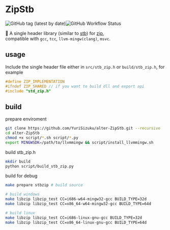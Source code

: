 # ZipStb

![GitHub tag (latest by date)](https://img.shields.io/github/v/tag/yurisizuku/alter-ZipStb?color=green&label=ZipStb)![GitHub Workflow Status](https://img.shields.io/github/actions/workflow/status/YuriSizuku/alter-ZipStb/build.yml?label=build)

🌿 A single header library (similar to [stb](https://github.com/nothings/stb)) for [zip](https://github.com/kuba--/zip),  
compatible with `gcc`, `tcc`, `llvm-mingw(clang)`, `msvc`.  

## usage

Include the single header file either in `src/stb_zip.h` or `build/stb_zip.h`, for example

```c
#define ZIP_IMPLEMENTATION
#ifndef ZIP_SHARED // if you want to build dll and export api
#include "std_zip.h"
```

## build

prepare enviroment

```sh
git clone https://github.com/YuriSizuku/alter-ZipStb.git --recursive
cd alter-ZipStb
chmod +x script/*.sh script/*.py
export MINGWSDK=/path/to/llvmmingw && script/install_llvmmingw.sh
```

build stb_zip.h

```sh
mkdir build
python script/build_stb_zip.py
```

build for debug

```sh
make prepare stbzip # build source

# build windows
make libzip libzip_test CC=i686-w64-mingw32-gcc BUILD_TYPE=32d
make libzip libzip_test CC=x86_64-w64-mingw32-gcc BUILD_TYPE=64d

# build linux
make libzip libzip_test CC=i686-linux-gnu-gcc BUILD_TYPE=32d
make libzip libzip_test CC=x86_64-linux-gnu-gcc BUILD_TYPE=64d
```
